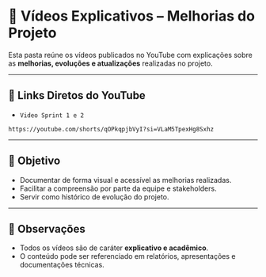 # 🎥 Vídeos Explicativos – Melhorias do Projeto

Esta pasta reúne os vídeos publicados no YouTube com explicações sobre as **melhorias, evoluções e atualizações** realizadas no projeto.

---

## 🔗 Links Diretos do YouTube

- `Video Sprint 1 e 2`
```
https://youtube.com/shorts/qOPkqpjbVyI?si=VLaM5TpexHg8Sxhz
```

---

## 🎯 Objetivo

- Documentar de forma visual e acessível as melhorias realizadas.  
- Facilitar a compreensão por parte da equipe e stakeholders.  
- Servir como histórico de evolução do projeto.  

---

## 📜 Observações

- Todos os vídeos são de caráter **explicativo e acadêmico**.  
- O conteúdo pode ser referenciado em relatórios, apresentações e documentações técnicas.  
